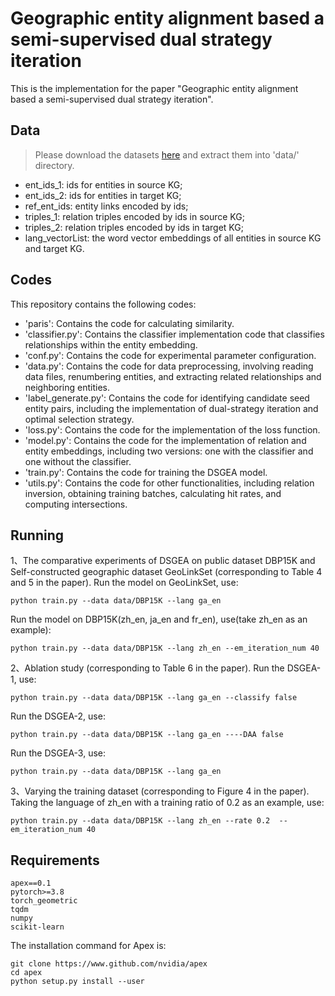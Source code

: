 # Geographic entity alignment based a semi-supervised dual strategy iteration
This is the implementation for the paper "Geographic entity alignment based a semi-supervised dual strategy iteration".

## Data
> Please download the datasets [here](https://drive.google.com/file/d/1uJ2omzIs0NCtJsGQsyFCBHCXUhoK1mkO/view?usp=sharing) and extract them into 'data/' directory.
  * ent_ids_1: ids for entities in source KG;
  * ent_ids_2: ids for entities in target KG;
  * ref_ent_ids: entity links encoded by ids;
  * triples_1: relation triples encoded by ids in source KG;
  * triples_2: relation triples encoded by ids in target KG;
  * lang_vectorList: the word vector embeddings of all entities in source KG and target KG.

## Codes
This repository contains the following codes:
  * 'paris': Contains the code for calculating similarity.
  * 'classifier.py': Contains the classifier implementation code that classifies relationships within the entity embedding.
  * 'conf.py': Contains the code for experimental parameter configuration.
  * 'data.py': Contains the code for data preprocessing, involving reading data files, renumbering entities, and extracting related relationships and neighboring entities.
  * 'label_generate.py': Contains the code for identifying candidate seed entity pairs, including the implementation of dual-strategy iteration and optimal selection strategy.
  * 'loss.py': Contains the code for the implementation of the loss function.
  * 'model.py': Contains the code for the implementation of relation and entity embeddings, including two versions: one with the classifier and one without the classifier.
  * 'train.py': Contains the code for training the DSGEA model.
  * 'utils.py': Contains the code for other functionalities, including relation inversion, obtaining training batches, calculating hit rates, and computing intersections.


## Running

1、The comparative experiments of DSGEA on public dataset DBP15K and Self-constructed geographic dataset GeoLinkSet (corresponding to Table 4 and 5 in the paper).
Run the model on GeoLinkSet, use:
```
python train.py --data data/DBP15K --lang ga_en
```
Run the model on DBP15K(zh_en, ja_en and fr_en), use(take zh_en as an example):
```
python train.py --data data/DBP15K --lang zh_en --em_iteration_num 40
```
2、Ablation study (corresponding to Table 6 in the paper).
Run the DSGEA-1, use:
```
python train.py --data data/DBP15K --lang ga_en --classify false
```
Run the DSGEA-2, use:
```
python train.py --data data/DBP15K --lang ga_en ----DAA false
```
Run the DSGEA-3, use:
```
python train.py --data data/DBP15K --lang ga_en
```
3、Varying the training dataset (corresponding to Figure 4 in the paper).
Taking the language of zh_en with a training ratio of 0.2 as an example, use:
```
python train.py --data data/DBP15K --lang zh_en --rate 0.2  --em_iteration_num 40
```

## Requirements
```
apex==0.1
pytorch>=3.8
torch_geometric
tqdm
numpy
scikit-learn
```
The installation command for Apex is:
```
git clone https://www.github.com/nvidia/apex
cd apex
python setup.py install --user
```

